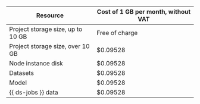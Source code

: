 | Resource | Cost of 1 GB per month, without VAT |
--- | ---
| Project storage size, up to 10 GB | Free of charge |
| Project storage size, over 10 GB | $0.09528 |
| Node instance disk | $0.09528 |
| Datasets | $0.09528 |
| Model | $0.09528 |
| {{ ds-jobs }} data | $0.09528 |
